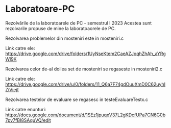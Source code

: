 # Laboratoare-PC
Rezolvările de la laboratoarele de PC - semestrul I 2023
Acestea sunt rezolvarile propuse de mine la laboratoaorele de PC.

Rezolvarea problemelor din mosteniri este in mosteniri.c

Link catre ele: https://drive.google.com/drive/folders/1UyNseKtem2CaeAZJoqhZhAh_aYRgWl9K

Rezolvarea celor de-al doilea set de mosteniri se regaseste in mosteniri2.c

Link catre ele: https://drive.google.com/drive/u/0/folders/11_Q6a7F74gdOuuXmD0C62uyhIZiViejf

Rezolvarea testelor de evaluare se regasesc in testeEvaluareTestx.c

Link catre enunturi: https://docs.google.com/document/d/1SEz1jpuqxV37L2gKDcfUPa7CN6G0b7pv7fBI8SAquVQ/edit
